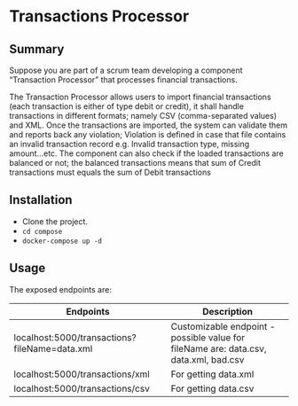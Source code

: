 # Transactions Processor

## Summary
Suppose you are part of a scrum team developing a component “Transaction Processor” that
processes financial transactions.

The Transaction Processor allows users to import financial transactions (each transaction is
either of type debit or credit), it shall handle transactions in different formats; namely CSV
(comma-separated values) and XML. Once the transactions are imported, the system can validate
them and reports back any violation; Violation is defined in case that file contains an invalid
transaction record e.g. Invalid transaction type, missing amount...etc. The component can also
check if the loaded transactions are balanced or not; the balanced transactions means that sum of
Credit transactions must equals the sum of Debit transactions



## Installation
*  Clone the project.
*  `cd compose`
*  `docker-compose up -d`


## Usage
The exposed endpoints are:

| Endpoints | Description |
| ------   | ------       |
| localhost:5000/transactions?fileName=data.xml |  Customizable endpoint - possible value for fileName are: data.csv, data.xml, bad.csv |
| localhost:5000/transactions/xml | For getting data.xml   |   
| localhost:5000/transactions/csv | For getting data.csv |   

